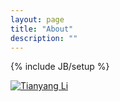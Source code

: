 ```yaml
---
layout: page
title: "About"
description: ""
---
```

{% include JB/setup %}

<script>
document.getElementById("ltypic")
</script>

<a href="http://li-tianyang.com/">
    <img id="ltypic" style="display: inline;" src="http://li-tianyang.com/img/long/lty.jpg" alt="Tianyang Li">
</a>




